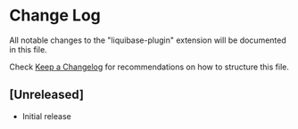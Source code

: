 # Change Log

All notable changes to the "liquibase-plugin" extension will be documented in this file.

Check [Keep a Changelog](http://keepachangelog.com/) for recommendations on how to structure this file.

## [Unreleased]

- Initial release